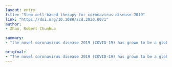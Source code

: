 ```yaml
---
layout: entry
title: "Stem cell-based therapy for coronavirus disease 2019"
link: "https://doi.org/10.1089/scd.2020.0071"
author:
- Zhao, Robert Chunhua

summary:
- "the novel coronavirus disease 2019 (COVID-19) has grown to be a global public health emergency. Patients were first detected in Wuhan, China in December 2019. As of April 9, 2020, the novel c... has become a world-wide public health crisis. The novel is a novel that was first discovered in China in January. It has grown as a result of the disease's presence in China. Vaccines are now being used to treat the disease."

original:
- "The novel coronavirus disease 2019 (COVID-19) has grown to be a global public health emergency since patients were first detected in Wuhan, China, in December 2019. As of April 9, 2020, the novel c..."
---
```


